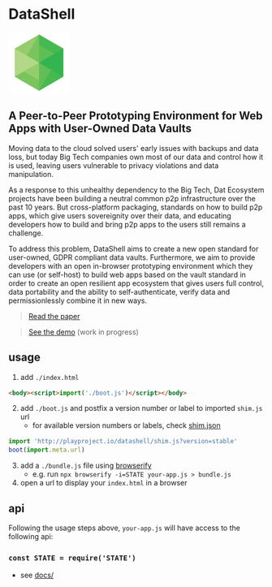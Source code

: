 # DataShell 

<img src="logo/datashell-logo.png" width="120" height="120">

## A Peer-to-Peer Prototyping Environment for Web Apps with User-Owned Data Vaults

Moving data to the cloud solved users' early issues with backups and data loss, but today Big Tech companies own most of our data and control how it is used, leaving users vulnerable to privacy violations and data manipulation.

As a response to this unhealthy dependency to the Big Tech, Dat Ecosystem projects have been building a neutral common p2p infrastructure over the past 10 years. But cross-platform packaging, standards on how to build p2p apps, which give users sovereignity over their data, and educating developers how to build and bring p2p apps to the users still remains a challenge.

To address this problem, DataShell aims to create a new open standard for user-owned, GDPR compliant data vaults. Furthermore, we aim to provide developers with an open in-browser prototyping environment which they can use (or self-host) to build web apps based on the vault standard in order to create an open resilient app ecosystem that gives users full control, data portability and the ability to self-authenticate, verify data and permissionlessly combine it in new ways. 

> [Read the paper](https://github.com/playproject-io/datashell/blob/main/paper/paper.pdf)

> [See the demo](https://playproject-io.github.io/datashell) (work in progress)

## usage
1. add `./index.html`
```html
<body><script>import('./boot.js')</script></body>
```
2. add `./boot.js` and postfix a version number or label to imported `shim.js` url
   * for available version numbers or labels, check [shim.json](http://playproject.io/datashell/shim.json)
```js
import 'http://playproject.io/datashell/shim.js?version=stable'
boot(import.meta.url)
```
3. add a `./bundle.js` file using [browserify](https://www.npmjs.com/package/browserify)
   * e.g. run `npx browserify -i=STATE your-app.js > bundle.js`
4. open a url to display your `index.html` in a browser

## api
Following the usage steps above, `your-app.js` will have access to the following api:
### `const STATE = require('STATE')`
* see [docs/](https://github.com/playproject-io/datashell/tree/main/docs)
